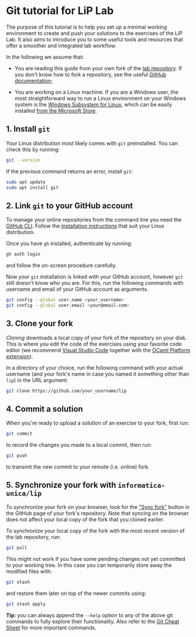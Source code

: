 # Git tutorial for LiP Lab

The purpose of this tutorial is to help you set up a minimal working environment to create and push your solutions to the exercises of the LiP Lab. It also aims to introduce you to some useful tools and resources that offer a smoother and integrated lab workflow.

In the following we assume that:
+ You are reading this guide from your own fork of the [lab repository](https://github.com/informatica-unica/lip). If you don't know how to fork a repository, see the useful [GitHub documentation](https://docs.github.com/en/get-started/quickstart/fork-a-repo#forking-a-repository);

+ You are working on a Linux machine. If you are a Windows user, the most straightforward way to run a Linux environment on your Windows system is the [Windows Subsystem for Linux](https://learn.microsoft.com/en-us/windows/wsl/about), which can be easily installed [from the Microsoft Store](https://apps.microsoft.com/detail/9PN20MSR04DW?hl=en-us&gl=IT).

## 1. Install `git`

Your Linux distribution most likely comes with `git` preinstalled. You can check this by running:

```bash
git --version
```

If the previous command returns an error, install `git`:

```bash
sudo apt update
sudo apt install git
```

## 2. Link `git` to your GitHub account

To manage your online repositories from the command line you need the [GitHub CLI](https://github.com/cli/cli). Follow the [installation instructions](https://github.com/cli/cli) that suit your Linux distribution.

Once you have `gh` installed, authenticate by running:

```bash
gh auth login
```

and follow the on-screen procedure carefully.

Now your `git` installation is linked with your GitHub account, however `git` still doesn't know who you are. For this, run the following commands with username and email of your GitHub account as arguments.

```bash
git config --global user.name <your_username>
git config --global user.email <your@email.com>
```

## 3. Clone your fork

*Cloning* downloads a local copy of your fork of the repository on your disk. This is where you edit the code of the exercises using your favorite code editor (we recommend [Visual Studio Code](https://code.visualstudio.com/docs/setup/linux) together with the [OCaml Platform extension](https://marketplace.visualstudio.com/items?itemName=ocamllabs.ocaml-platform)).

In a directory of your choice, run the following command with your actual username (and your fork's name in case you named it something other than `lip`) in the URL argument: 

```bash
git clone https://github.com/your_username/lip
```

## 4. Commit a solution

When you're ready to upload a solution of an exercise to your fork, first run:

```bash
git commit
```

to record the changes you made to a local commit, then run:

```bash
git push
```

to transmit the new commit to your remote (i.e. online) fork.

## 5. Synchronize your fork with `informatica-unica/lip`

To synchronize your fork on your browser, look for the ["Sync fork"](https://docs.github.com/en/pull-requests/collaborating-with-pull-requests/working-with-forks/syncing-a-fork) button in the GitHub page of your fork's repository. Note that syncing on the browser does not affect your local copy of the fork that you cloned earlier.

To synchronize your local copy of the fork with the most recent version of the lab repository, run:

```bash
git pull
```

This might not work if you have some pending changes not yet committed to your working tree. In this case you can temporarily store away the modified files with:

```bash
git stash
```

and restore them later on top of the newer commits using:

```bash
git stash apply
```

**Tip:** you can always append the `--help` option to any of the above git commands to fully explore their functionality. Also refer to the [Git Cheat Sheet](https://education.github.com/git-cheat-sheet-education.pdf) for more important commands.
